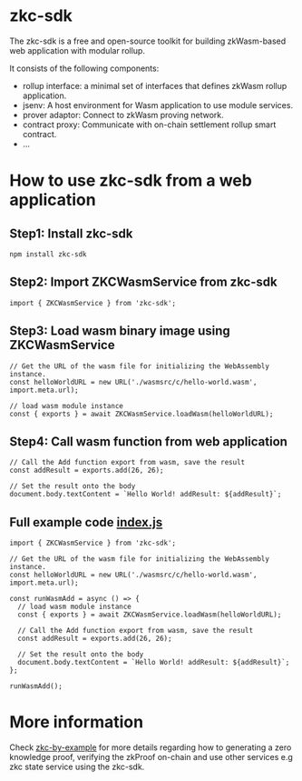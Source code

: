 # zkc-sdk

The zkc-sdk is a free and open-source toolkit for building zkWasm-based web application with modular rollup.

It consists of the following components:

- rollup interface: a minimal set of interfaces that defines zkWasm rollup application.
- jsenv: A host environment for Wasm application to use module services.
- prover adaptor: Connect to zkWasm proving network.
- contract proxy: Communicate with on-chain settlement rollup smart contract.
- ...

# How to use zkc-sdk from a web application

## Step1: Install zkc-sdk
```
npm install zkc-sdk
```
## Step2: Import ZKCWasmService from zkc-sdk
```
import { ZKCWasmService } from 'zkc-sdk';
```
## Step3: Load wasm binary image using ZKCWasmService
```
// Get the URL of the wasm file for initializing the WebAssembly instance.
const helloWorldURL = new URL('./wasmsrc/c/hello-world.wasm', import.meta.url);

// load wasm module instance
const { exports } = await ZKCWasmService.loadWasm(helloWorldURL);
```
## Step4: Call wasm function from web application
```
// Call the Add function export from wasm, save the result
const addResult = exports.add(26, 26);

// Set the result onto the body
document.body.textContent = `Hello World! addResult: ${addResult}`;
```

## Full example code [index.js](https://github.com/zkcrossteam/zkc-by-example/blob/master/examples/hello-world/index.js)
```
import { ZKCWasmService } from 'zkc-sdk';

// Get the URL of the wasm file for initializing the WebAssembly instance.
const helloWorldURL = new URL('./wasmsrc/c/hello-world.wasm', import.meta.url);

const runWasmAdd = async () => {
  // load wasm module instance
  const { exports } = await ZKCWasmService.loadWasm(helloWorldURL);

  // Call the Add function export from wasm, save the result
  const addResult = exports.add(26, 26);

  // Set the result onto the body
  document.body.textContent = `Hello World! addResult: ${addResult}`;
};

runWasmAdd();
```

# More information
Check [zkc-by-example](https://github.com/zkcrossteam/zkc-by-example) for more details regarding how to generating a zero knowledge proof, verifying the zkProof on-chain and use other services e.g zkc state service using the zkc-sdk.
